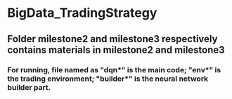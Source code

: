 # BigData_TradingStrategy
## Folder milestone2 and milestone3 respectively contains materials in milestone2 and milestone3
### For running, file named as "dqn*" is the main code; "env*" is the trading environment; "builder*" is the neural network builder part.
